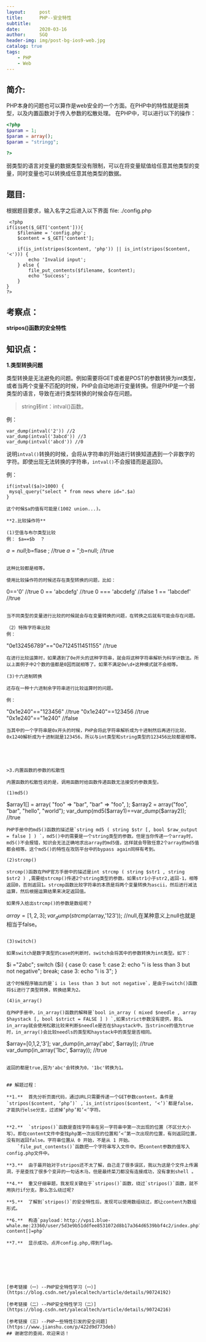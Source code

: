 ```yaml
---
layout:     post
title:      PHP--安全特性
subtitle:   
date:       2020-03-16
author:     SGQ
header-img: img/post-bg-ios9-web.jpg
catalog: true
tags:
    - PHP
    - Web
---
```


## 简介:

PHP本身的问题也可以算作是web安全的一个方面。在PHP中的特性就是弱类型，以及内置函数对于传入参数的松散处理。
在PHP中，可以进行以下的操作：

``` php
<?php
$param = 1;
$param = array();
$param = "stringg";

?>
```

弱类型的语言对变量的数据类型没有限制，可以在将变量赋值给任意其他类型的变量，同时变量也可以转换成任意其他类型的数据。


## 题目:

根据题目要求，输入名字之后进入以下界面
file: ./config.php   

```
 <?php
if(isset($_GET['content'])){
    $filename = 'config.php';
    $content = $_GET['content'];

    if(is_int(stripos($content, 'php')) || is_int(stripos($content, '<'))) {
        echo 'Invalid input';
    } else {
        file_put_contents($filename, $content);
        echo 'Success';
    }
} 
?>
```

## 考察点：

**stripos()函数的安全特性**




## 知识点：

**1.类型转换问题**

类型转换是无法避免的问题。例如需要将GET或者是POST的参数转换为int类型，或者当两个变量不匹配的时候，PHP会自动地进行变量转换。但是PHP是一个弱类型的语言，导致在进行类型转换的时候会存在问题。

>string转int：intval()函数。

例：
```
var_dump(intval('2')) //2
var_dump(intval('3abcd')) //3
var_dump(intval('abcd')) //0
```
说明`intval()`转换的时候，会将从字符串的开始进行转换知道遇到一个非数字的字符。即使出现无法转换的字符串，`intval()`不会报错而是返回0。

例：

```
if(intval($a)>1000) {
 mysql_query("select * from news where id=".$a)
}

这个时候$a的值有可能是(1002 union...)。

**2.比较操作符**

(1)空值与布尔类型比较
例： $a==$b  ？

```
$a=null;$b=flase ; //true 
$a='';$b=null; //true
```

这种比较都是相等。

使用比较操作符的时候还存在类型转换的问题，比如：

```	
0=='0' //true
0 == 'abcdefg' //true
0 === 'abcdefg' //false
1 == '1abcdef' //true
```

当不同类型的变量进行比较的时候就会存在变量转换的问题，在转换之后就有可能会存在问题。

（2）特殊字符串比较
例：
```
"0e132456789"=="0e7124511451155" //true

```
在进行比较运算时，如果遇到了0e开头的这种字符串，就会将这种字符串解析为科学计数法。所以上面例子中2个数的值都是0因而就相等了。如果不满足0e\d+这种模式就不会相等。

(3)十六进制转换

还存在一种十六进制余字符串进行比较运算时的问题。

例：
```
"0x1e240"=="123456" //true
"0x1e240"==123456 //true
"0x1e240"=="1e240" //false
```
当其中的一个字符串是0x开头的时候，PHP会将此字符串解析成为十进制然后再进行比较，0x1240解析成为十进制就是123456，所以与int类型和string类型的123456比较都是相等。





>3.内置函数的参数的松散性

内置函数的松散性说的是，调用函数时给函数传递函数无法接受的参数类型。

(1)md5()
```
$array1[] = array(
 "foo" => "bar",
 "bar" => "foo",
);
$array2 = array("foo", "bar", "hello", "world");
var_dump(md5($array1)==var_dump($array2)); //true
```
PHP手册中的md5()函数的描述是`string md5 ( string $str [, bool $raw_output = false ] ) `，md5()中的需要是一个string类型的参数。但是当你传递一个array时，md5()不会报错，知识会无法正确地求出array的md5值，这样就会导致任意2个array的md5值都会相等。这个md5()的特性在攻防平台中的bypass again同样有考到。

(2)strcmp()

strcmp()函数在PHP官方手册中的描述是int strcmp ( string $str1 , string $str2 ) ,需要给strcmp()传递2个string类型的参数。如果str1小于str2,返回-1，相等返回0，否则返回1。strcmp函数比较字符串的本质是将两个变量转换为ascii，然后进行减法运算，然后根据运算结果来决定返回值。

如果传入给出strcmp()的参数是数组呢？

```
$array=[1,2,3];
var_dump(strcmp($array,'123')); //null,在某种意义上null也就是相当于false。

```

(3)switch()

如果switch是数字类型的case的判断时，switch会将其中的参数转换为int类型。如下：
```
$i ="2abc";
switch ($i) {
case 0:
case 1:
case 2:
 echo "i is less than 3 but not negative";
 break;
case 3:
 echo "i is 3";
}
```
这个时候程序输出的是`i is less than 3 but not negative`，是由于switch()函数将$i进行了类型转换，转换结果为2。

(4)in_array()

在PHP手册中，in_array()函数的解释是`bool in_array ( mixed $needle , array $haystack [, bool $strict = FALSE ] ) `,如果strict参数没有提供，那么in_array就会使用松散比较来判断$needle是否在$haystack中。当strince的值为true时，in_array()会比较needls的类型和haystack中的类型是否相同。
```
$array=[0,1,2,'3'];
var_dump(in_array('abc', $array)); //true
var_dump(in_array('1bc', $array)); //true
```

返回的都是true,因为'abc'会转换为0，'1bc'转换为1。


## 解题过程：

**1.**  首先分析页面代码，通过URL只需要传递一个GET参数content。条件是`stripos($content, ‘php’)` ,`is_int(stripos($content, ‘<’)`都是false，才能执行else分支，过滤掉’php’和’<’字符。
   
   
**2.**  `stripos()`函数是查找字符串在另一字符串中第一次出现的位置（不区分大小写）。即在content文件中查找php第一次出现的位置和’<’第一次出现的位置，有则返回位置，没有则返回false。字符串位置从 0 开始，不是从 1 开始。
    `file_put_contents()`函数把一个字符串写入文件中。把content参数的值写入config.php文件中。
	
**3.**  由于最开始对于stripos还不太了解，自己走了很多误区，我以为这是个文件上传漏洞，于是查找了很多个变异的一句话木马，但是最终菜刀都没有连接成功，没有拿到shell 。
   
**4.**  重又仔细审题，我发现关键在于`stripos()`函数，绕过`stripos()`函数，就不用执行if分支。那么怎么绕过呢?

**5.**  了解到`stripos()`的安全特性后，发现可以使用数组绕过，即让content为数组形式。

**6.**  构造`payload：http://vps1.blue-whale.me:23360/user/5d3e9b51ddfee8531072d8b17a364d6539bbf4c2/index.php?content[]=php`
	 
**7.**  显示成功，点开config.php,得到flag。







[参考链接（一）--PHP安全特性学习（一）](https://blog.csdn.net/yalecaltech/article/details/90724192)

[参考链接（二）--PHP安全特性学习（二）](https://blog.csdn.net/yalecaltech/article/details/90724216)

[参考链接（三）--PHP一些特性引发的安全问题](https://www.jianshu.com/p/422d9d773deb)
## 谢谢您的查阅，欢迎来访！



             

